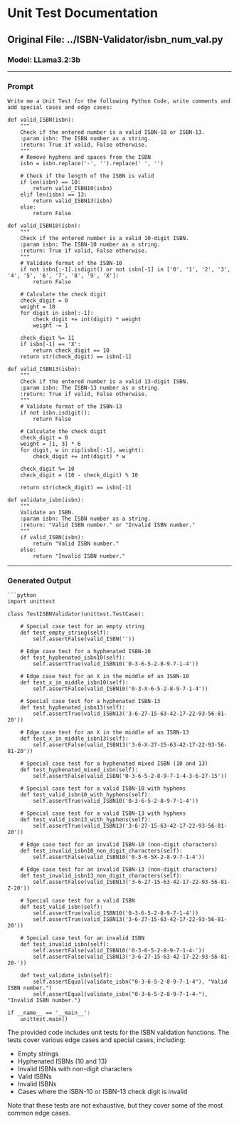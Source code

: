 # Unit Test Documentation
## Original File: ../ISBN-Validator/isbn_num_val.py

### Model: LLama3.2:3b

<hr>

### Prompt

```
Write me a Unit Test for the following Python Code, write comments and add special cases and edge cases:

def valid_ISBN(isbn):
    """
    Check if the entered number is a valid ISBN-10 or ISBN-13.
    :param isbn: The ISBN number as a string.
    :return: True if valid, False otherwise.
    """
    # Remove hyphens and spaces from the ISBN
    isbn = isbn.replace('-', '').replace(' ', '')

    # Check if the length of the ISBN is valid
    if len(isbn) == 10:
        return valid_ISBN10(isbn)
    elif len(isbn) == 13:
        return valid_ISBN13(isbn)
    else:
        return False

def valid_ISBN10(isbn):
    """
    Check if the entered number is a valid 10-digit ISBN.
    :param isbn: The ISBN-10 number as a string.
    :return: True if valid, False otherwise.
    """
    # Validate format of the ISBN-10
    if not isbn[:-1].isdigit() or not isbn[-1] in ['0', '1', '2', '3', '4', '5', '6', '7', '8', '9', 'X']:
        return False

    # Calculate the check digit
    check_digit = 0
    weight = 10
    for digit in isbn[:-1]:
        check_digit += int(digit) * weight
        weight -= 1

    check_digit %= 11
    if isbn[-1] == 'X':
        return check_digit == 10
    return str(check_digit) == isbn[-1]

def valid_ISBN13(isbn):
    """
    Check if the entered number is a valid 13-digit ISBN.
    :param isbn: The ISBN-13 number as a string.
    :return: True if valid, False otherwise.
    """
    # Validate format of the ISBN-13
    if not isbn.isdigit():
        return False

    # Calculate the check digit
    check_digit = 0
    weight = [1, 3] * 6
    for digit, w in zip(isbn[:-1], weight):
        check_digit += int(digit) * w

    check_digit %= 10
    check_digit = (10 - check_digit) % 10

    return str(check_digit) == isbn[-1]

def validate_isbn(isbn):
    """
    Validate an ISBN.
    :param isbn: The ISBN number as a string.
    :return: "Valid ISBN number." or "Invalid ISBN number."
    """
    if valid_ISBN(isbn):
        return "Valid ISBN number."
    else:
        return "Invalid ISBN number."
```

<hr>

### Generated Output

```
```python
import unittest

class TestISBNValidator(unittest.TestCase):

    # Special case test for an empty string
    def test_empty_string(self):
        self.assertFalse(valid_ISBN(''))

    # Edge case test for a hyphenated ISBN-10
    def test_hyphenated_isbn10(self):
        self.assertTrue(valid_ISBN10('0-3-6-5-2-8-9-7-1-4'))

    # Edge case test for an X in the middle of an ISBN-10
    def test_x_in_middle_isbn10(self):
        self.assertFalse(valid_ISBN10('0-3-X-6-5-2-8-9-7-1-4'))

    # Special case test for a hyphenated ISBN-13
    def test_hyphenated_isbn13(self):
        self.assertTrue(valid_ISBN13('3-6-27-15-63-42-17-22-93-56-81-20'))

    # Edge case test for an X in the middle of an ISBN-13
    def test_x_in_middle_isbn13(self):
        self.assertFalse(valid_ISBN13('3-6-X-27-15-63-42-17-22-93-56-81-20'))

    # Special case test for a hyphenated mixed ISBN (10 and 13)
    def test_hyphenated_mixed_isbn(self):
        self.assertFalse(valid_ISBN('0-3-6-5-2-8-9-7-1-4-3-6-27-15'))

    # Special case test for a valid ISBN-10 with hyphens
    def test_valid_isbn10_with_hyphens(self):
        self.assertTrue(valid_ISBN10('0-3-6-5-2-8-9-7-1-4'))

    # Special case test for a valid ISBN-13 with hyphens
    def test_valid_isbn13_with_hyphens(self):
        self.assertTrue(valid_ISBN13('3-6-27-15-63-42-17-22-93-56-81-20'))

    # Edge case test for an invalid ISBN-10 (non-digit characters)
    def test_invalid_isbn10_non_digit_characters(self):
        self.assertFalse(valid_ISBN10('0-3-6-5X-2-8-9-7-1-4'))

    # Edge case test for an invalid ISBN-13 (non-digit characters)
    def test_invalid_isbn13_non_digit_characters(self):
        self.assertFalse(valid_ISBN13('3-6-27-15-63-42-17-22-93-56-81-Z-20'))

    # Special case test for a valid ISBN
    def test_valid_isbn(self):
        self.assertTrue(valid_ISBN10('0-3-6-5-2-8-9-7-1-4'))
        self.assertTrue(valid_ISBN13('3-6-27-15-63-42-17-22-93-56-81-20'))

    # Special case test for an invalid ISBN
    def test_invalid_isbn(self):
        self.assertFalse(valid_ISBN10('0-3-6-5-2-8-9-7-1-4-'))
        self.assertFalse(valid_ISBN13('3-6-27-15-63-42-17-22-93-56-81-20-'))

    def test_validate_isbn(self):
        self.assertEqual(validate_isbn("0-3-6-5-2-8-9-7-1-4"), "Valid ISBN number.")
        self.assertEqual(validate_isbn("0-3-6-5-2-8-9-7-1-4-"), "Invalid ISBN number.")

if __name__ == '__main__':
    unittest.main()
```

The provided code includes unit tests for the ISBN validation functions. The tests cover various edge cases and special cases, including:

*   Empty strings
*   Hyphenated ISBNs (10 and 13)
*   Invalid ISBNs with non-digit characters
*   Valid ISBNs
*   Invalid ISBNs
*   Cases where the ISBN-10 or ISBN-13 check digit is invalid

Note that these tests are not exhaustive, but they cover some of the most common edge cases.
```